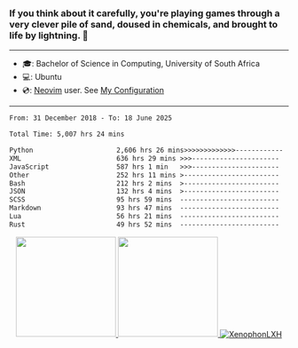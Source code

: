 ### If you think about it carefully, you're playing games through a very clever pile of sand, doused in chemicals, and brought to life by lightning.  👋

-------------------------------------------------------------------------------------------------------

- 🎓: Bachelor of Science in Computing, University of South Africa
- 💻: Ubuntu
- 💿: [Neovim](https://github.com/neovim/neovim) user. See [My Configuration](https://github.com/XenophonLXH/xenovim)

-------------------------------------------------------------------------------------------------------

<!--START_SECTION:waka-->

```txt
From: 31 December 2018 - To: 18 June 2025

Total Time: 5,007 hrs 24 mins

Python                     2,606 hrs 26 mins>>>>>>>>>>>>>------------   52.06 %
XML                        636 hrs 29 mins >>>----------------------   12.71 %
JavaScript                 587 hrs 1 min   >>>----------------------   11.72 %
Other                      252 hrs 11 mins >------------------------   05.04 %
Bash                       212 hrs 2 mins  >------------------------   04.24 %
JSON                       132 hrs 4 mins  >------------------------   02.64 %
SCSS                       95 hrs 59 mins  -------------------------   01.92 %
Markdown                   93 hrs 47 mins  -------------------------   01.87 %
Lua                        56 hrs 21 mins  -------------------------   01.13 %
Rust                       49 hrs 52 mins  -------------------------   01.00 %
```

<!--END_SECTION:waka-->


<p align="center">
    <a href="https://github.com/XenophonLXH">
        <img height="180em" src="https://github-readme-stats-eight-theta.vercel.app/api?username=XenophonLXH&show_icons=true&theme=algolia&include_all_commits=true&count_private=true"/>
        <img height="180em" src="https://github-readme-stats-eight-theta.vercel.app/api/top-langs/?username=XenophonLXH&layout=compact&langs_count=8&theme=algolia"/>
        <img align="center" src="https://github-readme-streak-stats.herokuapp.com/?user=XenophonLXH&theme=algolia" alt="XenophonLXH" />
    </a>
</p>

